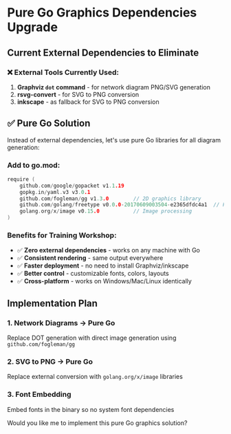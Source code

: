 # Pure Go Graphics Dependencies Upgrade

## Current External Dependencies to Eliminate

### ❌ External Tools Currently Used:
1. **Graphviz `dot` command** - for network diagram PNG/SVG generation
2. **rsvg-convert** - for SVG to PNG conversion
3. **inkscape** - as fallback for SVG to PNG conversion

## ✅ Pure Go Solution

Instead of external dependencies, let's use pure Go libraries for all diagram generation:

### Add to go.mod:
```go
require (
    github.com/google/gopacket v1.1.19
    gopkg.in/yaml.v3 v3.0.1
    github.com/fogleman/gg v1.3.0        // 2D graphics library
    github.com/golang/freetype v0.0.0-20170609003504-e2365dfdc4a1  // Font rendering
    golang.org/x/image v0.15.0           // Image processing
)
```

### Benefits for Training Workshop:
- ✅ **Zero external dependencies** - works on any machine with Go
- ✅ **Consistent rendering** - same output everywhere
- ✅ **Faster deployment** - no need to install Graphviz/inkscape
- ✅ **Better control** - customizable fonts, colors, layouts
- ✅ **Cross-platform** - works on Windows/Mac/Linux identically

## Implementation Plan

### 1. Network Diagrams → Pure Go
Replace DOT generation with direct image generation using `github.com/fogleman/gg`

### 2. SVG to PNG → Pure Go  
Replace external conversion with `golang.org/x/image` libraries

### 3. Font Embedding
Embed fonts in the binary so no system font dependencies

Would you like me to implement this pure Go graphics solution?
